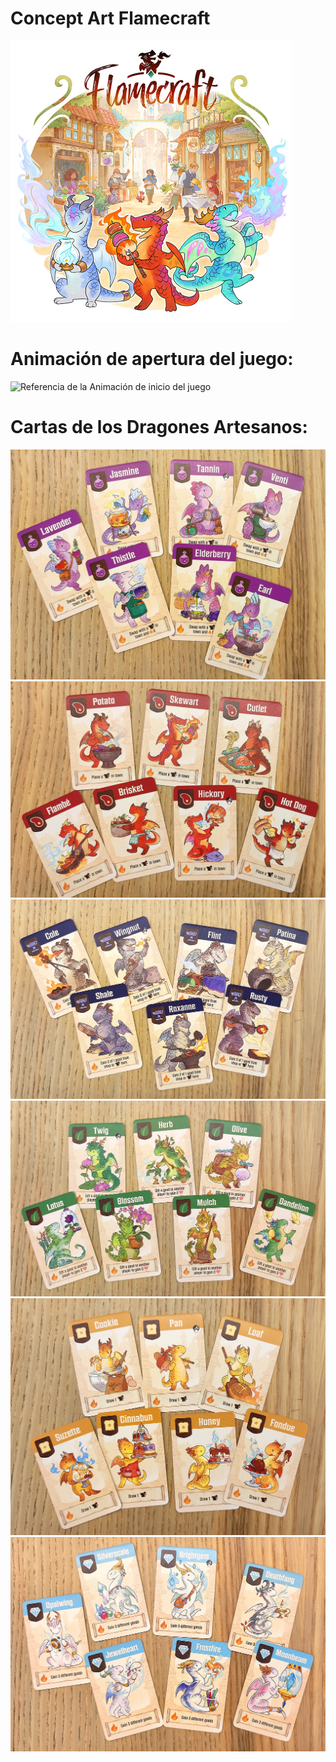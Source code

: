 # Concept Art Flamecraft

<img src="../images/flamecraft_portada.jpg" alt="Imagen de portada de Flamecraft" width="450" height="450">

# Animación de apertura del juego:

<img src="../images/IntroducciónDelJuego.jpg" alt="Referencia de la Animación de inicio del juego">

# Cartas de los Dragones Artesanos:

<img src="../images/DragonesAlquimista.jpg" alt="Cartas de Dragones Artesanos, de alquimia">

<img src="../images/DragonesBarbacoa.jpg" alt="Cartas de Dragones Artesanos, de barbacoa">

<img src="../images/DragonesForja.jpg" alt="Cartas de Dragones Artesanos, de forja">

<img src="../images/DragonesHoja.jpg" alt="Cartas de Dragones Artesanos, de naturaleza">

<img src="../images/DragonesPanadero.jpg" alt="Cartas de Dragones Artesanos, de panadería">

<img src="../images/DragonesJoya.jpg" alt="Cartas de Dragones Artesanos, de joyería">